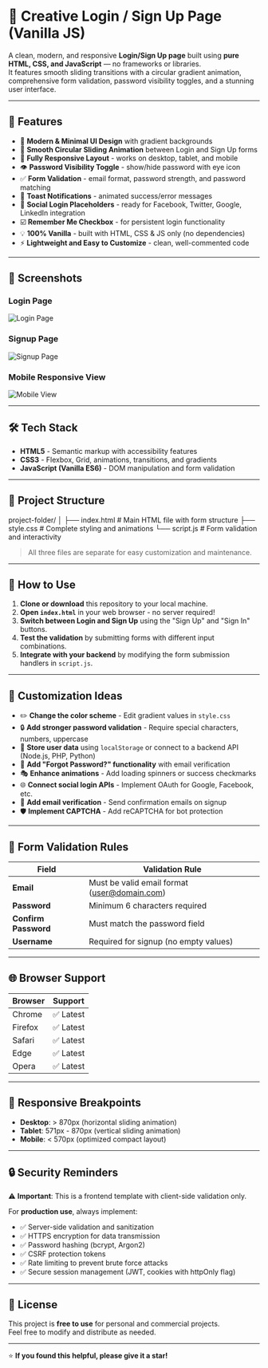 # 🔐 Creative Login / Sign Up Page (Vanilla JS)

A clean, modern, and responsive **Login/Sign Up page** built using **pure HTML, CSS, and JavaScript** — no frameworks or libraries.  
It features smooth sliding transitions with a circular gradient animation, comprehensive form validation, password visibility toggles, and a stunning user interface.

---

## 🚀 Features

- 🌈 **Modern & Minimal UI Design** with gradient backgrounds
- 🔄 **Smooth Circular Sliding Animation** between Login and Sign Up forms
- 📱 **Fully Responsive Layout** - works on desktop, tablet, and mobile
- 👁️ **Password Visibility Toggle** - show/hide password with eye icon
- ✅ **Form Validation** - email format, password strength, and password matching
- 💬 **Toast Notifications** - animated success/error messages
- 🔗 **Social Login Placeholders** - ready for Facebook, Twitter, Google, LinkedIn integration
- ☑️ **Remember Me Checkbox** - for persistent login functionality
- 💡 **100% Vanilla** - built with HTML, CSS & JS only (no dependencies)
- ⚡ **Lightweight and Easy to Customize** - clean, well-commented code

---


## 📸 Screenshots

### Login Page
![Login Page](screenshots/login-page.png)

### Signup Page  
![Signup Page](screenshots/signup-page.png)

### Mobile Responsive View
![Mobile View](screenshots/mobile-view.png)

---

## 🛠️ Tech Stack

- **HTML5** - Semantic markup with accessibility features
- **CSS3** - Flexbox, Grid, animations, transitions, and gradients
- **JavaScript (Vanilla ES6)** - DOM manipulation and form validation

---

## 📁 Project Structure

project-folder/
│
├── index.html # Main HTML file with form structure
├── style.css # Complete styling and animations
└── script.js # Form validation and interactivity


> All three files are separate for easy customization and maintenance.

---

## 🧩 How to Use

1. **Clone or download** this repository to your local machine.
2. **Open `index.html`** in your web browser - no server required!
3. **Switch between Login and Sign Up** using the "Sign Up" and "Sign In" buttons.
4. **Test the validation** by submitting forms with different input combinations.
5. **Integrate with your backend** by modifying the form submission handlers in `script.js`.

---


## 🎨 Customization Ideas

- ✏️ **Change the color scheme** - Edit gradient values in `style.css`
- 🔒 **Add stronger password validation** - Require special characters, numbers, uppercase
- 💾 **Store user data** using `localStorage` or connect to a backend API (Node.js, PHP, Python)
- 📧 **Add "Forgot Password?" functionality** with email verification
- 🎭 **Enhance animations** - Add loading spinners or success checkmarks
- 🌐 **Connect social login APIs** - Implement OAuth for Google, Facebook, etc.
- 🔔 **Add email verification** - Send confirmation emails on signup
- 🛡️ **Implement CAPTCHA** - Add reCAPTCHA for bot protection

---

## 📝 Form Validation Rules

| Field | Validation Rule |
|-------|----------------|
| **Email** | Must be valid email format (user@domain.com) |
| **Password** | Minimum 6 characters required |
| **Confirm Password** | Must match the password field |
| **Username** | Required for signup (no empty values) |

---

## 🌐 Browser Support

| Browser | Support |
|---------|---------|
| Chrome | ✅ Latest |
| Firefox | ✅ Latest |
| Safari | ✅ Latest |
| Edge | ✅ Latest |
| Opera | ✅ Latest |

---

## 📱 Responsive Breakpoints

- **Desktop**: > 870px (horizontal sliding animation)
- **Tablet**: 571px - 870px (vertical sliding animation)  
- **Mobile**: < 570px (optimized compact layout)

---

## 🔒 Security Reminders

⚠️ **Important**: This is a frontend template with client-side validation only.

For **production use**, always implement:
- ✅ Server-side validation and sanitization
- ✅ HTTPS encryption for data transmission
- ✅ Password hashing (bcrypt, Argon2)
- ✅ CSRF protection tokens
- ✅ Rate limiting to prevent brute force attacks
- ✅ Secure session management (JWT, cookies with httpOnly flag)

---

## 📄 License

This project is **free to use** for personal and commercial projects.  
Feel free to modify and distribute as needed.

---

⭐ **If you found this helpful, please give it a star!**


